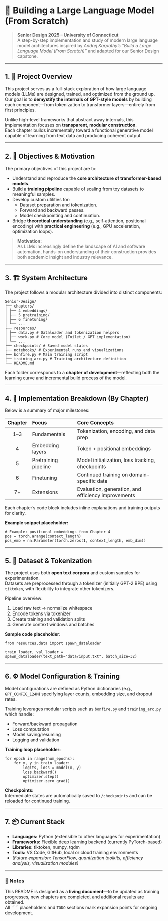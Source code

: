 # 🧠 Building a Large Language Model (From Scratch)

> **Senior Design 2025 – University of Connecticut**  
> A step-by-step implementation and study of modern large language model architectures inspired by *Andrej Karpathy’s “Build a Large Language Model (From Scratch)”* and adapted for our Senior Design capstone.

---

## 1. 📘 Project Overview

This project serves as a full-stack exploration of how large language models (LLMs) are designed, trained, and optimized from the ground up.  
Our goal is to **demystify the internals of GPT-style models** by building each component—from tokenization to transformer layers—entirely from first principles.

Unlike high-level frameworks that abstract away internals, this implementation focuses on **transparent, modular construction**.  
Each chapter builds incrementally toward a functional generative model capable of learning from text data and producing coherent output.

---

## 2. 🎯 Objectives & Motivation

The primary objectives of this project are to:

- Understand and reproduce the **core architecture of transformer-based models**.
- Build a **training pipeline** capable of scaling from toy datasets to meaningful samples.
- Develop custom utilities for:
  - Dataset preparation and tokenization.
  - Forward and backward passes.
  - Model checkpointing and continuation.
- Bridge **theoretical understanding** (e.g., self-attention, positional encoding) with **practical engineering** (e.g., GPU acceleration, optimization loops).

> **Motivation:**  
> As LLMs increasingly define the landscape of AI and software automation, hands-on understanding of their construction provides both academic insight and industry relevance.

---

## 3. 🏗️ System Architecture

The project follows a modular architecture divided into distinct components:
```
Senior-Design/
├── chapters/
│ ├── 4 embeddings/
│ ├── 5 pretraining/
│ ├── 6 finetuning/
│ └── ...
├── resources/
│ ├── data.py # Dataloader and tokenization helpers
│ ├── work.py # Core model (Toilet / GPT implementation)
│ └── ...
├── checkpoints/ # Saved model states
├── notebooks/ # Experimental runs and visualizations
├── bonfire.py # Main training script
├── training_arc.py # Training architecture definition
└── README.md
```


Each folder corresponds to a **chapter of development**—reflecting both the learning curve and incremental build process of the model.

---

## 4. 🔬 Implementation Breakdown (By Chapter)

Below is a summary of major milestones:

| Chapter | Focus | Core Concepts |
|:--------:|:------|:--------------|
| 1–3 | Fundamentals | Tokenization, encoding, and data prep |
| 4 | Embedding layers | Token + positional embeddings |
| 5 | Pretraining pipeline | Model initialization, loss tracking, checkpoints |
| 6 | Finetuning | Continued training on domain-specific data |
| 7+ | Extensions | Evaluation, generation, and efficiency improvements |

Each chapter’s code block includes inline explanations and training outputs for clarity.

**Example snippet placeholder:**
```
# Example: positional embeddings from Chapter 4
pos = torch.arange(context_length)
pos_emb = nn.Parameter(torch.zeros(1, context_length, emb_dim))
```

---

## 5. 🧩 Dataset & Tokenization

The project uses both **open text corpora** and custom samples for experimentation.  
Datasets are preprocessed through a tokenizer (initially GPT-2 BPE) using `tiktoken`, with flexibility to integrate other tokenizers.

Pipeline overview:

1. Load raw text → normalize whitespace  
2. Encode tokens via tokenizer  
3. Create training and validation splits  
4. Generate context windows and batches  

**Sample code placeholder:**
```
from resources.data import spawn_dataloader

train_loader, val_loader = spawn_dataloader(text_path="data/input.txt", batch_size=32)
```

---

## 6. ⚙️ Model Configuration & Training

Model configurations are defined as Python dictionaries (e.g., `GPT_CONFIG_124M`) specifying layer counts, embedding size, and dropout rates.

Training leverages modular scripts such as `bonfire.py` and `training_arc.py` which handle:
- Forward/backward propagation
- Loss computation
- Model saving/resuming
- Logging and validation

**Training loop placeholder:**
```
for epoch in range(num_epochs):
    for x, y in train_loader:
        logits, loss = model(x, y)
        loss.backward()
        optimizer.step()
        optimizer.zero_grad()
```

**Checkpoints:**  
Intermediate states are automatically saved to `/checkpoints` and can be reloaded for continued training.

---



## 7. 📦 Current Stack

- **Languages:** Python (extensible to other languages for experimentation)
- **Frameworks:** Flexible deep learning backend (currently PyTorch-based)
- **Libraries:** tiktoken, numpy, tqdm
- **Tools:** VS Code, GitHub, local or cloud training environments
- *(Future expansion: TensorFlow, quantization toolkits, efficiency analysis, visualization modules)*

---

### 🧩 Notes

This README is designed as a **living document**—to be updated as training progresses, new chapters are completed, and additional results are obtained.  
All ````` placeholders and `TODO` sections mark expansion points for ongoing development.
